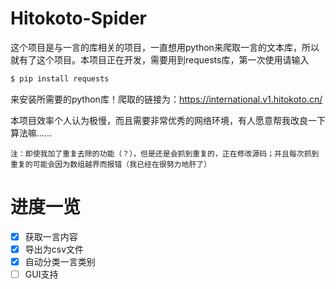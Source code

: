 # Hitokoto-Spider
这个项目是与一言的库相关的项目，一直想用python来爬取一言的文本库，所以就有了这个项目。本项目正在开发，需要用到requests库，第一次使用请输入
```bash
$ pip install requests
```
来安装所需要的python库！爬取的链接为：https://international.v1.hitokoto.cn/

本项目效率个人认为极慢，而且需要非常优秀的网络环境，有人愿意帮我改良一下算法嘛……

``注：即使我加了重复去除的功能（？），但是还是会抓到重复的，正在修改源码；并且每次抓到重复的可能会因为数组越界而报错（我已经在很努力地肝了）``

# 进度一览
- [x] 获取一言内容
- [x] 导出为csv文件
- [x] 自动分类一言类别
- [ ] GUI支持